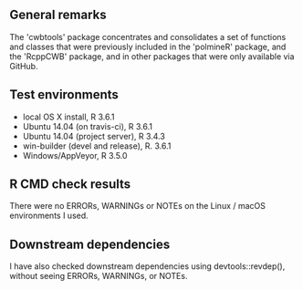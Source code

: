 ## General remarks

The 'cwbtools' package concentrates and consolidates a set of functions and classes that were previously included in the 'polmineR' package, and the 'RcppCWB' package, and in other packages that were only available via GitHub.


## Test environments

* local OS X install, R 3.6.1
* Ubuntu 14.04 (on travis-ci), R 3.6.1
* Ubuntu 14.04 (project server), R 3.4.3
* win-builder (devel and release), R. 3.6.1
* Windows/AppVeyor, R 3.5.0


## R CMD check results

There were no ERRORs, WARNINGs or NOTEs on the Linux / macOS environments I used. 


## Downstream dependencies

I have also checked downstream dependencies using devtools::revdep(),
without seeing ERRORs, WARNINGs, or NOTEs.

